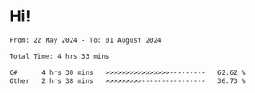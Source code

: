 # Hi!

<!--START_SECTION:waka-->

```txt
From: 22 May 2024 - To: 01 August 2024

Total Time: 4 hrs 33 mins

C#      4 hrs 30 mins   >>>>>>>>>>>>>>>>---------   62.62 %
Other   2 hrs 38 mins   >>>>>>>>>----------------   36.73 %
```

<!--END_SECTION:waka-->

